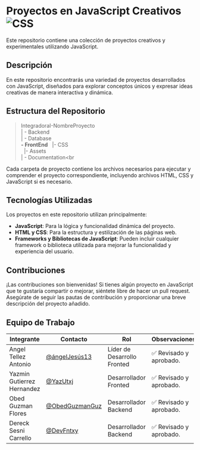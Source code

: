 # Proyectos en JavaScript Creativos ![CSS]( https://img.shields.io/badge/JavaScript-323330?style=for-the-badge&logo=javascript&logoColor=F7DF1E)

Este repositorio contiene una colección de proyectos creativos y experimentales utilizando JavaScript.

## Descripción

En este repositorio encontrarás una variedad de proyectos desarrollados con JavaScript, diseñados para explorar conceptos únicos y expresar ideas creativas de manera interactiva y dinámica.

## Estructura del Repositorio

>IntegradoraI-NombreProyecto<br>
>| - Backend <br>
>| - Database<br>
>  **- FrontEnd**
>&nbsp;&nbsp;|- CSS<br>
>&nbsp;&nbsp;|- Assets<br>
>| - Documentation<br

Cada carpeta de proyecto contiene los archivos necesarios para ejecutar y comprender el proyecto correspondiente, incluyendo archivos HTML, CSS y JavaScript si es necesario.

## Tecnologías Utilizadas

Los proyectos en este repositorio utilizan principalmente:

- **JavaScript**: Para la lógica y funcionalidad dinámica del proyecto.
- **HTML y CSS**: Para la estructura y estilización de las páginas web.
- **Frameworks y Bibliotecas de JavaScript**: Pueden incluir cualquier framework o biblioteca utilizada para mejorar la funcionalidad y experiencia del usuario.

## Contribuciones

¡Las contribuciones son bienvenidas! Si tienes algún proyecto en JavaScript que te gustaría compartir o mejorar, siéntete libre de hacer un pull request. Asegúrate de seguir las pautas de contribución y proporcionar una breve descripción del proyecto añadido.

## Equipo de Trabajo
|Integrante|Contacto|Rol|Observaciones|
|------------|--------|---|---|
|Angel Tellez Antonio|[@ángelJesús13](https://github.com/angelJesus13)|Líder de Desarrollo Fronted|✅ Revisado y aprobado.|
|Yazmin Gutierrez Hernandez|[@YazUtxj](https://github.com/YazUtxj)|Desarrollador Fronted|✅ Revisado y aprobado.|
|Obed Guzman Flores|[@ObedGuzmanGuz](https://github.com/ObedGuzmanGuz)|Desarrollador Backend|✅ Revisado y aprobado.|
|Dereck Sesni Carrello|[@DevFntxy](https://github.com/DevFntxy)|Desarrollador Backend|✅ Revisado y aprobado.|

